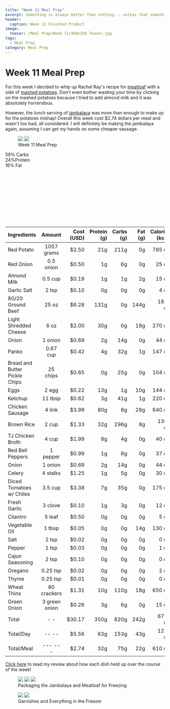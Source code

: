 ```yaml
---
title: "Week 11 Meal Prep"
excerpt: Something is always better than nothing... unless that something is almond milk
header:
  caption: Week 11 Finished Product
image:
  teaser: /Meal Prep/Week 11/400x250 Teaser.jpg
tags: 
  - Meal Prep
category: Meal Prep
---
```


# Week 11 Meal Prep

For this week I decided to whip up Rachel Ray's recipe for [meatloaf](http://underwriteyourlife.com/recipe/Cheesy-Meatloaf/) with a side of [mashed potatoes](http://underwriteyourlife.com/recipe%20failure/Red-Onion-Mashed-Potatoes/). Don't even bother wasting your time by clicking on the mashed potatoes because I tried to add almond milk and it was absolutely horrendous. 

However, the lunch serving of [jambalaya](http://underwriteyourlife.com/recipe/Jambalaya/) was more than enough to make up for the potatoes mishap! Overall this week cost $2.74 dollars per meal and wasn't too bad, all considered. I will definitely be making the jambalaya again, assuming I can get my hands on some cheaper sausage. 

<figure class="half">
	<img src="{{ site.url }}/images/Meal Prep/Week 11/Week 11.jpg">
	<img src="{{ site.url }}/images/Meal Prep/Week 11/ ">
	<figcaption> Week 11 Meal Prep </figcaption>
</figure>

<div class="c100 p59 big">
  <span>59% Carbs </span>
  <div class="slice">
    <div class="bar"></div>
    <div class="fill"></div>
  </div>
</div>

<div class="c100 p24 big">
  <span>24%Protein </span>
  <div class="slice">
    <div class="bar"></div>
    <div class="fill"></div>
  </div>
</div>

<div class="c100 p16 big">
  <span>16% Fat </span>
  <div class="slice">
    <div class="bar"></div>
    <div class="fill"></div>
  </div>
</div>

<br>
<br />
<br>
<br />
<br>
<br />
<br>
<br />
<br>
<br />


|	**Ingredients**	|	**Amount**		|	 **Cost (USD)** 	|	**Protein (g)**	|	**Carbs (g)**	|	**Fat (g)**	|	**Calories (kcal)**
|	:----------	|	:----------:		|	 ---------: 	|	 ---------: 	|	 ---------: 	|	 ---------: 	|	 ---------: 
|	Red Potato	|	1057	grams	|	 $2.50 	|	21g	|	211g	|	0g	|	785 cal
|	Red Onion	|	0.5	onion	|	 $0.50 	|	1g	|	6g	|	0g	|	25 cal
|	Almond Milk	|	0.5	cup	|	 $0.19 	|	1g	|	1g	|	2g	|	15 cal
|	Garlic Salt	|	2	tsp	|	 $0.10 	|	0g	|	0g	|	0g	|	4 cal
|	80/20 Ground Beef	|	25	oz	|	 $6.28 	|	131g	|	0g	|	144g	|	1813 cal
|	Light Shredded Cheese	|	6	oz	|	 $2.00 	|	30g	|	0g	|	18g	|	270 cal
|	Onion	|	1	onion	|	 $0.69 	|	2g	|	14g	|	0g	|	44 cal
|	Panko	|	0.67	cup	|	 $0.42 	|	4g	|	32g	|	1g	|	147 cal
|	Bread and Butter Pickle Chips	|	25	chips	|	 $0.65 	|	0g	|	25g	|	0g	|	104 cal
|	Eggs 	|	2	egg	|	 $0.22 	|	13g	|	1g	|	10g	|	144 cal
|	Ketchup	|	11	tbsp	|	 $0.62 	|	3g	|	41g	|	1g	|	220 cal
|	Chicken Sausage	|	4	link	|	 $3.99 	|	80g	|	8g	|	28g	|	640 cal
|	Brown Rice	|	2	cup	|	 $1.33 	|	32g	|	296g	|	8g	|	1360 cal
|	TJ Chicken Broth	|	4	cup	|	 $1.99 	|	8g	|	4g	|	0g	|	40 cal
|	Red Bell Peppers	|	1	pepper	|	 $0.99 	|	1g	|	8g	|	0g	|	37 cal
|	Onion	|	1	onion	|	 $0.69 	|	2g	|	14g	|	0g	|	44 cal
|	Celery	|	4	stalks	|	 $1.25 	|	1g	|	5g	|	0g	|	30 cal
|	Diced Tomatoes w/ Chiles	|	3.5	cup	|	 $3.38 	|	7g	|	35g	|	0g	|	175 cal
|	Fresh Garlic	|	3	clove	|	 $0.10 	|	1g	|	3g	|	0g	|	12 cal
|	Cilantro	|	5	leaf	|	 $0.50 	|	0g	|	0g	|	0g	|	5 cal
|	Vegetable Oil	|	1	tbsp	|	 $0.05 	|	0g	|	0g	|	14g	|	130 cal
|	Salt	|	2	tsp	|	 $0.02 	|	0g	|	0g	|	0g	|	0 cal
|	Pepper	|	1	tsp	|	 $0.03 	|	0g	|	0g	|	0g	|	1 cal
|	Cajun Seasoning	|	2	tsp	|	 $0.10 	|	0g	|	0g	|	0g	|	0 cal
|	Oregano	|	0.25	tsp	|	 $0.02 	|	0g	|	0g	|	0g	|	2 cal
|	Thyme	|	0.25	tsp	|	 $0.01 	|	0g	|	0g	|	0g	|	0 cal
|	Wheat Thins	|	80	crackers	|	 $1.31 	|	10g	|	110g	|	18g	|	650 cal
|	Green Onion	|	3	green onion	|	 $0.26 	|	3g	|	6g	|	0g	|	15 cal
|	Total	|	-	-	|	 $30.17 	|	350g	|	820g	|	242g	|	6711 cal
|	Total/Day	|	--	--	|	 $5.56 	|	63g	|	153g	|	43g	|	1223 cal
|	Total/Meal	|	---	---	|	 $2.74 	|	32g	|	75g	|	22g	|	610 cal


[Click here](http://underwriteyourlife.com/meal%20prep/Week-11-Evaluation/) to read my review about how each dish held up over the course of the week!

<figure class="third">
	<img src="{{ site.url }}/images/Meal Prep/Week 11/1 Jam Bag.jpg">
	<img src="{{ site.url }}/images/Meal Prep/Week 11/1.5 Jam Bag 2.jpg">
  <img src="{{ site.url }}/images/Meal Prep/Week 11/1.7 Meat Bag.jpg">
	<figcaption> Packaging the Jambalaya and Meatloaf for Freezing </figcaption>
</figure>

<figure class="half">
	<img src="{{ site.url }}/images/Meal Prep/Week 11/2 Chopped.jpg">
	<img src="{{ site.url }}/images/Meal Prep/Week 11/2.5 Frozen.jpg">
	<figcaption> Garnishes and Everything in the Freezer </figcaption>
</figure>


